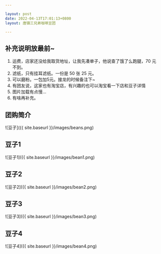 ```yaml
---

layout: post
date: 2022-04-13T17:01:13+0800
layout: 唐镇三兄弟咖啡豆团

---
```


## 补充说明放最前~

1. 运费，店家还没给我取货地址，让我先凑单子，他说查了饿了么跑腿，70 元不到。
2. 滤纸，只有挂耳滤纸。一份是 50 张 25 元。
3. 可以磨粉。一包加5元。接龙的时候备注下~
4. 有团友说，这家也有淘宝店，有兴趣的也可以淘宝看一下店和豆子详情
5. 图片加载有点慢...
6. 有啥再补充。

## 团购简介

![豆子]({{ site.baseurl }}/images/beans.png)

## 豆子1

![豆子1]({{ site.baseurl }}/images/bean1.png)

## 豆子2

![豆子2]({{ site.baseurl }}/images/bean2.png)

## 豆子3

![豆子3]({{ site.baseurl }}/images/bean3.png)

## 豆子4

![豆子4]({{ site.baseurl }}/images/bean4.png)
